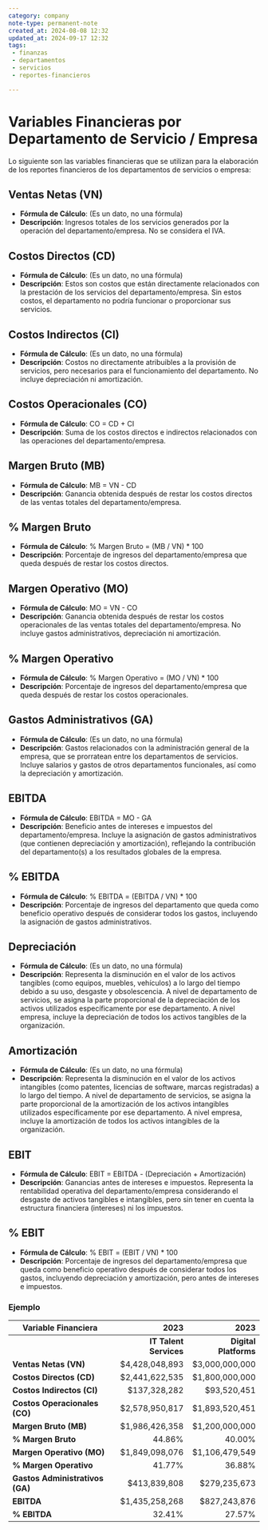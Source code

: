 ```yaml
---
category: company
note-type: permanent-note
created_at: 2024-08-08 12:32
updated_at: 2024-09-17 12:32
tags: 
 - finanzas
 - departamentos
 - servicios
 - reportes-financieros

---
```

# Variables Financieras por Departamento de Servicio / Empresa

Lo siguiente son las variables financieras que se utilizan para la elaboración de los reportes financieros de los departamentos de servicios o empresa:

## Ventas Netas (VN)
- **Fórmula de Cálculo**: (Es un dato, no una fórmula)
- **Descripción**: Ingresos totales de los servicios generados por la operación del departamento/empresa. No se considera el IVA.

## Costos Directos (CD)
- **Fórmula de Cálculo**: (Es un dato, no una fórmula)
- **Descripción**: Estos son costos que están directamente relacionados con la prestación de los servicios del departamento/empresa. Sin estos costos, el departamento no podría funcionar o proporcionar sus servicios.

## Costos Indirectos (CI)
- **Fórmula de Cálculo**: (Es un dato, no una fórmula)
- **Descripción**: Costos no directamente atribuibles a la provisión de servicios, pero necesarios para el funcionamiento del departamento. No incluye depreciación ni amortización.

## Costos Operacionales (CO)
- **Fórmula de Cálculo**: CO = CD + CI
- **Descripción**: Suma de los costos directos e indirectos relacionados con las operaciones del departamento/empresa.

## Margen Bruto (MB)
- **Fórmula de Cálculo**: MB = VN - CD
- **Descripción**: Ganancia obtenida después de restar los costos directos de las ventas totales del departamento/empresa.

## % Margen Bruto
- **Fórmula de Cálculo**: % Margen Bruto = (MB / VN) * 100
- **Descripción**: Porcentaje de ingresos del departamento/empresa que queda después de restar los costos directos.

## Margen Operativo (MO)
- **Fórmula de Cálculo**: MO = VN - CO
- **Descripción**: Ganancia obtenida después de restar los costos operacionales de las ventas totales del departamento/empresa. No incluye gastos administrativos, depreciación ni amortización.

## % Margen Operativo
- **Fórmula de Cálculo**: % Margen Operativo = (MO / VN) * 100
- **Descripción**: Porcentaje de ingresos del departamento/empresa que queda después de restar los costos operacionales.

## Gastos Administrativos (GA)
- **Fórmula de Cálculo**: (Es un dato, no una fórmula)
- **Descripción**: Gastos relacionados con la administración general de la empresa, que se prorratean entre los departamentos de servicios. Incluye salarios y gastos de otros departamentos funcionales, así como la depreciación y amortización.

## EBITDA
- **Fórmula de Cálculo**: EBITDA = MO - GA
- **Descripción**: Beneficio antes de intereses e impuestos del departamento/empresa. Incluye la asignación de gastos administrativos (que contienen depreciación y amortización), reflejando la contribución del departamento(s) a los resultados globales de la empresa.

## %  EBITDA
- **Fórmula de Cálculo**: % EBITDA = (EBITDA / VN) * 100
- **Descripción**: Porcentaje de ingresos del departamento que queda como beneficio operativo después de considerar todos los gastos, incluyendo la asignación de gastos administrativos.

## Depreciación
- **Fórmula de Cálculo**: (Es un dato, no una fórmula)
- **Descripción**: Representa la disminución en el valor de los activos tangibles (como equipos, muebles, vehículos) a lo largo del tiempo debido a su uso, desgaste y obsolescencia. A nivel de departamento de servicios, se asigna la parte proporcional de la depreciación de los activos utilizados específicamente por ese departamento. A nivel empresa, incluye la depreciación de todos los activos tangibles de la organización.

## Amortización
- **Fórmula de Cálculo**: (Es un dato, no una fórmula)
- **Descripción**: Representa la disminución en el valor de los activos intangibles (como patentes, licencias de software, marcas registradas) a lo largo del tiempo. A nivel de departamento de servicios, se asigna la parte proporcional de la amortización de los activos intangibles utilizados específicamente por ese departamento. A nivel empresa, incluye la amortización de todos los activos intangibles de la organización.

## EBIT
- **Fórmula de Cálculo**: EBIT = EBITDA - (Depreciación + Amortización)
- **Descripción**: Ganancias antes de intereses e impuestos. Representa la rentabilidad operativa del departamento/empresa considerando el desgaste de activos tangibles e intangibles, pero sin tener en cuenta la estructura financiera (intereses) ni los impuestos.

## % EBIT
- **Fórmula de Cálculo**: % EBIT = (EBIT / VN) * 100
- **Descripción**: Porcentaje de ingresos del departamento/empresa que queda como beneficio operativo después de considerar todos los gastos, incluyendo depreciación y amortización, pero antes de intereses e impuestos.

### Ejemplo

| **Variable Financiera**       |               **2023** |              **2023** |
| ----------------------------- | ---------------------: | --------------------: |
|                               | **IT Talent Services** | **Digital Platforms** |
| **Ventas Netas (VN)**          |        \$4,428,048,893 |       \$3,000,000,000 |
| **Costos Directos (CD)**      |        \$2,441,622,535 |       \$1,800,000,000 |
| **Costos Indirectos (CI)**    |          \$137,328,282 |          \$93,520,451 |
| **Costos Operacionales (CO)** |        \$2,578,950,817 |       \$1,893,520,451 |
| **Margen Bruto (MB)**         |        \$1,986,426,358 |       \$1,200,000,000 |
| **% Margen Bruto**            |                 44.86% |                40.00% |
| **Margen Operativo (MO)**     |        \$1,849,098,076 |       \$1,106,479,549 |
| **% Margen Operativo**        |                 41.77% |                36.88% |
| **Gastos Administrativos (GA)**    |          \$413,839,808 |         \$279,235,673 |
| **EBITDA**                    |        \$1,435,258,268 |         \$827,243,876 |
| **% EBITDA**          |                 32.41% |                27.57% |
